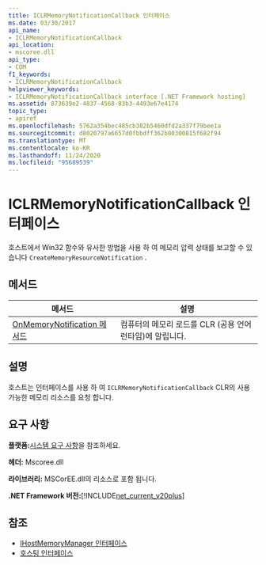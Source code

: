 ```yaml
---
title: ICLRMemoryNotificationCallback 인터페이스
ms.date: 03/30/2017
api_name:
- ICLRMemoryNotificationCallback
api_location:
- mscoree.dll
api_type:
- COM
f1_keywords:
- ICLRMemoryNotificationCallback
helpviewer_keywords:
- ICLRMemoryNotificationCallback interface [.NET Framework hosting]
ms.assetid: 873639e2-4837-4568-83b3-4493e67e4174
topic_type:
- apiref
ms.openlocfilehash: 5762a354bec485cb382b5460dfd2a337f79bee1a
ms.sourcegitcommit: d8020797a6657d0fbbdff362b80300815f682f94
ms.translationtype: MT
ms.contentlocale: ko-KR
ms.lasthandoff: 11/24/2020
ms.locfileid: "95689539"
---
```

# <a name="iclrmemorynotificationcallback-interface"></a>ICLRMemoryNotificationCallback 인터페이스

호스트에서 Win32 함수와 유사한 방법을 사용 하 여 메모리 압력 상태를 보고할 수 있습니다 `CreateMemoryResourceNotification` .  
  
## <a name="methods"></a>메서드  
  
|메서드|설명|  
|------------|-----------------|  
|[OnMemoryNotification 메서드](iclrmemorynotificationcallback-onmemorynotification-method.md)|컴퓨터의 메모리 로드를 CLR (공용 언어 런타임)에 알립니다.|  
  
## <a name="remarks"></a>설명  

 호스트는 인터페이스를 사용 하 여 `ICLRMemoryNotificationCallback` CLR의 사용 가능한 메모리 리소스를 요청 합니다.  
  
## <a name="requirements"></a>요구 사항  

 **플랫폼:**[시스템 요구 사항](../../get-started/system-requirements.md)을 참조하세요.  
  
 **헤더:** Mscoree.dll  
  
 **라이브러리:** MSCorEE.dll의 리소스로 포함 됩니다.  
  
 **.NET Framework 버전:**[!INCLUDE[net_current_v20plus](../../../../includes/net-current-v20plus-md.md)]  
  
## <a name="see-also"></a>참조

- [IHostMemoryManager 인터페이스](ihostmemorymanager-interface.md)
- [호스팅 인터페이스](hosting-interfaces.md)
